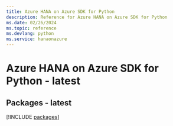 ```yaml
---
title: Azure HANA on Azure SDK for Python
description: Reference for Azure HANA on Azure SDK for Python
ms.date: 02/26/2024
ms.topic: reference
ms.devlang: python
ms.service: hanaonazure
---
```

# Azure HANA on Azure SDK for Python - latest
## Packages - latest
[!INCLUDE [packages](hana-on-azure-index.md)]